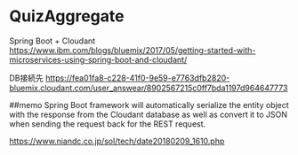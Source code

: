 # QuizAggregate
Spring Boot + Cloudant
https://www.ibm.com/blogs/bluemix/2017/05/getting-started-with-microservices-using-spring-boot-and-cloudant/

DB接続先
https://fea01fa8-c228-41f0-9e59-e7763dfb2820-bluemix.cloudant.com/user_answear/8902567215c0ff7bda1197d964647773

##memo
Spring Boot framework will automatically serialize the entity object with the response from the Cloudant database as well as convert it to JSON when sending the request back for the REST request.

https://www.niandc.co.jp/sol/tech/date20180209_1610.php
